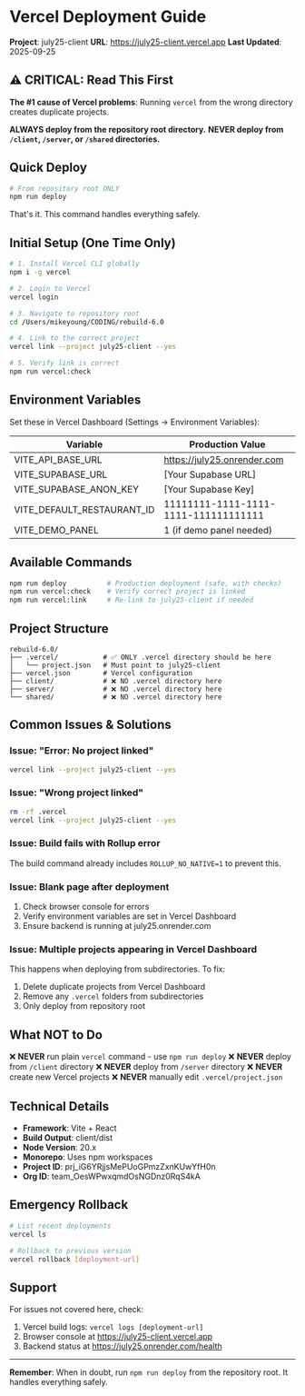 # Vercel Deployment Guide

**Project**: july25-client
**URL**: https://july25-client.vercel.app
**Last Updated**: 2025-09-25

## ⚠️ CRITICAL: Read This First

**The #1 cause of Vercel problems**: Running `vercel` from the wrong directory creates duplicate projects.

**ALWAYS deploy from the repository root directory.**
**NEVER deploy from `/client`, `/server`, or `/shared` directories.**

## Quick Deploy

```bash
# From repository root ONLY
npm run deploy
```

That's it. This command handles everything safely.

## Initial Setup (One Time Only)

```bash
# 1. Install Vercel CLI globally
npm i -g vercel

# 2. Login to Vercel
vercel login

# 3. Navigate to repository root
cd /Users/mikeyoung/CODING/rebuild-6.0

# 4. Link to the correct project
vercel link --project july25-client --yes

# 5. Verify link is correct
npm run vercel:check
```

## Environment Variables

Set these in Vercel Dashboard (Settings → Environment Variables):

| Variable | Production Value |
| --- | --- |
| VITE_API_BASE_URL | https://july25.onrender.com |
| VITE_SUPABASE_URL | [Your Supabase URL] |
| VITE_SUPABASE_ANON_KEY | [Your Supabase Key] |
| VITE_DEFAULT_RESTAURANT_ID | 11111111-1111-1111-1111-111111111111 |
| VITE_DEMO_PANEL | 1 (if demo panel needed) |

## Available Commands

```bash
npm run deploy          # Production deployment (safe, with checks)
npm run vercel:check    # Verify correct project is linked
npm run vercel:link     # Re-link to july25-client if needed
```

## Project Structure

```
rebuild-6.0/
├── .vercel/           # ✅ ONLY .vercel directory should be here
│   └── project.json   # Must point to july25-client
├── vercel.json        # Vercel configuration
├── client/            # ❌ NO .vercel directory here
├── server/            # ❌ NO .vercel directory here
└── shared/            # ❌ NO .vercel directory here
```

## Common Issues & Solutions

### Issue: "Error: No project linked"
```bash
vercel link --project july25-client --yes
```

### Issue: "Wrong project linked"
```bash
rm -rf .vercel
vercel link --project july25-client --yes
```

### Issue: Build fails with Rollup error
The build command already includes `ROLLUP_NO_NATIVE=1` to prevent this.

### Issue: Blank page after deployment
1. Check browser console for errors
2. Verify environment variables are set in Vercel Dashboard
3. Ensure backend is running at july25.onrender.com

### Issue: Multiple projects appearing in Vercel Dashboard
This happens when deploying from subdirectories. To fix:
1. Delete duplicate projects from Vercel Dashboard
2. Remove any `.vercel` folders from subdirectories
3. Only deploy from repository root

## What NOT to Do

❌ **NEVER** run plain `vercel` command - use `npm run deploy`
❌ **NEVER** deploy from `/client` directory
❌ **NEVER** deploy from `/server` directory
❌ **NEVER** create new Vercel projects
❌ **NEVER** manually edit `.vercel/project.json`

## Technical Details

- **Framework**: Vite + React
- **Build Output**: client/dist
- **Node Version**: 20.x
- **Monorepo**: Uses npm workspaces
- **Project ID**: prj_iG6YRjjsMePUoGPmzZxnKUwYfH0n
- **Org ID**: team_OesWPwxqmdOsNGDnz0RqS4kA

## Emergency Rollback

```bash
# List recent deployments
vercel ls

# Rollback to previous version
vercel rollback [deployment-url]
```

## Support

For issues not covered here, check:
1. Vercel build logs: `vercel logs [deployment-url]`
2. Browser console at https://july25-client.vercel.app
3. Backend status at https://july25.onrender.com/health

---

**Remember**: When in doubt, run `npm run deploy` from the repository root. It handles everything safely.